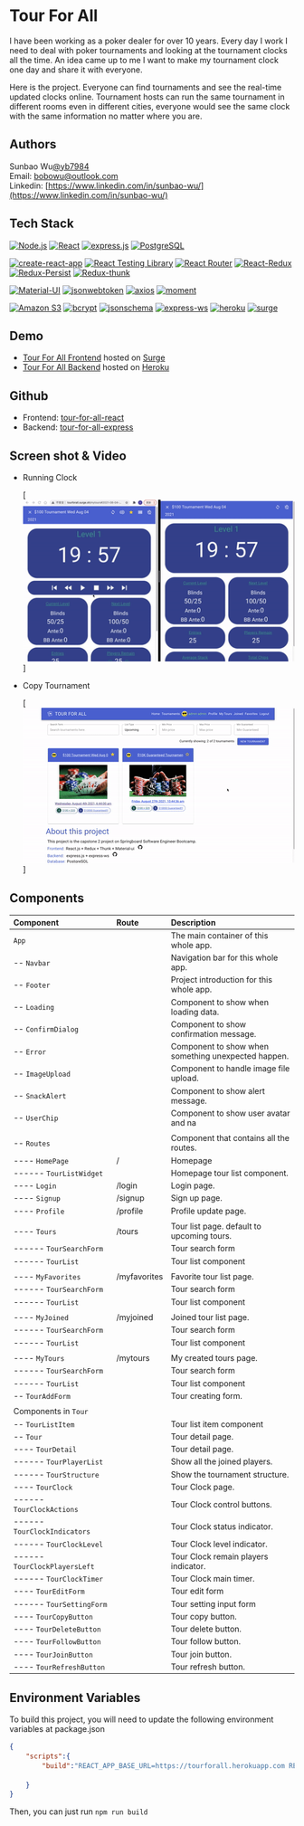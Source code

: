 
# Tour For All

I have been working as a poker dealer for over 10 years. Every day I work I need to deal with poker tournaments and looking at the tournament clocks all the time. An idea came up to me I want to make my tournament clock one day and share it with everyone.

Here is the project. Everyone can find tournaments and see the real-time updated clocks online. Tournament hosts can run the same tournament in different rooms even in different cities, everyone would see the same clock with the same information no matter where you are.



## Authors

Sunbao Wu[@yb7984](https://www.github.com/yb7984)  
Email: [bobowu@outlook.com](mailto:bobowu@outlook.com)  
Linkedin: [https://www.linkedin.com/in/sunbao-wu/](https://www.linkedin.com/in/sunbao-wu/)


## Tech Stack
[![Node.js](https://img.shields.io/badge/%20-Node.js-blue)](https://nodejs.org/en/)
[![React](https://img.shields.io/badge/%20-React-blue)](https://reactjs.org/)
[![express.js](https://img.shields.io/badge/%20-express.js-blue)](http://expressjs.com/)
[![PostgreSQL](https://img.shields.io/badge/%20-PostgreSQL-blue)](https://www.postgresql.org/)

[![create-react-app](https://img.shields.io/badge/%20-create--react--app-green)](https://github.com/facebook/create-react-app)
[![React Testing Library](https://img.shields.io/badge/%20-React%20Testing%20Library-green)](https://testing-library.com/docs/react-testing-library/intro/)
[![React Router](https://img.shields.io/badge/%20-react--router--dom-green)](https://reactrouter.com/web/guides/quick-start)
[![React-Redux](https://img.shields.io/badge/%20-react--redux-green)](https://redux.js.org/)
[![Redux-Persist](https://img.shields.io/badge/%20-redux--persist-green)](https://github.com/rt2zz/redux-persist)
[![Redux-thunk](https://img.shields.io/badge/%20-redux--thunk-green)](https://github.com/reduxjs/redux-thunk)

[![Material-UI](https://img.shields.io/badge/%20-Material--UI-orange)](https://material-ui.com/)
[![jsonwebtoken](https://img.shields.io/badge/%20-jsonwebtoken-orange)](https://www.npmjs.com/package/jsonwebtoken)
[![axios](https://img.shields.io/badge/%20-axios-orange)](https://github.com/axios/axios)
[![moment](https://img.shields.io/badge/%20-moment-orange)](https://momentjs.com/)

[![Amazon S3](https://img.shields.io/badge/Amazon-S3-yellow)](https://aws.amazon.com/s3/)
[![bcrypt](https://img.shields.io/badge/%20-bcrypt-yellow)](https://www.npmjs.com/package/bcrypt)
[![jsonschema](https://img.shields.io/badge/%20-jsonschema-yellow)](https://www.npmjs.com/package/jsonschema)
[![express-ws](https://img.shields.io/badge/%20-express--ws-yellow)](https://www.npmjs.com/package/express-ws)
[![heroku](https://img.shields.io/badge/%20-heroku-yellow)](https://www.heroku.com)
[![surge](https://img.shields.io/badge/%20-surge-yellow)](https://surge.sh/)

  
## Demo
- [Tour For All Frontend](http://tourforall.surge.sh/) hosted on [Surge](https://surge.sh/)
- [Tour For All Backend](https://tourforall.herokuapp.com/) hosted on [Heroku](https://www.heroku.com/)


## Github
- Frontend: [tour-for-all-react](https://github.com/yb7984/tour-for-all-react)
- Backend: [tour-for-all-express](https://github.com/yb7984/tour-for-all-express)

## Screen shot & Video
- Running Clock
  
  [![Running Clock](./src/images/tourforall-clock.gif)]

- Copy Tournament
  
  [![Copy Tournament](./src/images/tourforall-copy.gif)]
  
  
## Components

| Component                  | Route                            | Description                                         |
| :------------------------- | :------------------------------- | :-------------------------------------------------- |
| `App`                      |                                  | The main container of this whole app.               |
| -- `Navbar`                |                                  | Navigation bar for this whole app.                  |
| -- `Footer`                |                                  | Project introduction for this whole app.            |
| -- `Loading`               |                                  | Component to show when loading data.                |
| -- `ConfirmDialog`         |                                  | Component to show confirmation message.             |
| -- `Error`                 |                                  | Component to show when something unexpected happen. |
| -- `ImageUpload`           |                                  | Component to handle image file upload.              |
| -- `SnackAlert`            |                                  | Component to show alert message.                    |
| -- `UserChip`              |                                  | Component to show user avatar and na                |
||||
| -- `Routes`                |                                  | Component that contains all the routes.             |
| ---- `HomePage`            | /                                | Homepage                                            |
| ------ `TourListWidget`    |                                  | Homepage tour list component.                       |
| ---- `Login`               | /login                           | Login page.                                         |
| ---- `Signup`              | /signup                          | Sign up page.                                       |
| ---- `Profile`             | /profile                         | Profile update page.                                |
||||
| ---- `Tours`               | /tours                           | Tour list page. default to  upcoming tours.         |
| ------ `TourSearchForm`    |                                  | Tour search form                                    |
| ------ `TourList`          |                                  | Tour list component                                 |
||||
| ---- `MyFavorites`         | /myfavorites                     | Favorite tour list page.                            |
| ------ `TourSearchForm`    |                                  | Tour search form                                    |
| ------ `TourList`          |                                  | Tour list component                                 |
||||
| ---- `MyJoined`            | /myjoined                        | Joined tour list page.                              |
| ------ `TourSearchForm`    |                                  | Tour search form                                    |
| ------ `TourList`          |                                  | Tour list component                                 |
||||
| ---- `MyTours`             | /mytours                         | My created tours page.                              |
| ------ `TourSearchForm`    |                                  | Tour search form                                    |
| ------ `TourList`          |                                  | Tour list component                                 |
| -- `TourAddForm`           |                                  | Tour creating form.                                 |
||||
| Components in `Tour`         |||
| -- `TourListItem`    |                                  | Tour list item component                            |
| -- `Tour`            |                                  | Tour detail page.                                   |
| ---- `TourDetail`    |                                  | Tour detail page.                                   |
| ------ `TourPlayerList`    |                            | Show all the joined players.                        |
| ------ `TourStructure`    |                             | Show the tournament structure.                      |
| ---- `TourClock`     |                                  | Tour Clock page.                                    |
| ------ `TourClockActions` |                             | Tour Clock control buttons.                         |
| ------ `TourClockIndicators` |                          | Tour Clock status indicator.                        |
| ------ `TourClockLevel` |                               | Tour Clock level indicator.                         |
| ------ `TourClockPlayersLeft` |                         | Tour Clock remain players indicator.                |
| ------ `TourClockTimer` |                               | Tour Clock main timer.                              |
| ---- `TourEditForm`    |                                | Tour edit form                                      |
| ------ `TourSettingForm` |                              | Tour setting input form                             |
| ---- `TourCopyButton` |                                 | Tour copy button.                                   |
| ---- `TourDeleteButton` |                               | Tour delete button.                                 |
| ---- `TourFollowButton` |                               | Tour follow button.                                 |
| ---- `TourJoinButton` |                                 | Tour join button.                                   |
| ---- `TourRefreshButton` |                              | Tour refresh button.                                |


## Environment Variables

To build this project, you will need to update the following environment variables at package.json
```json
{
    "scripts":{
        "build":"REACT_APP_BASE_URL=https://tourforall.herokuapp.com REACT_APP_BASE_WS_URL=ws://tourforall.herokuapp.com REACT_APP_S3_UPLOAD=true REACT_APP_BASE_S3_URL=https://tourforall.s3.amazonaws.com react-scripts build",
    
    }
}
```

Then, you can just run `npm run build`
